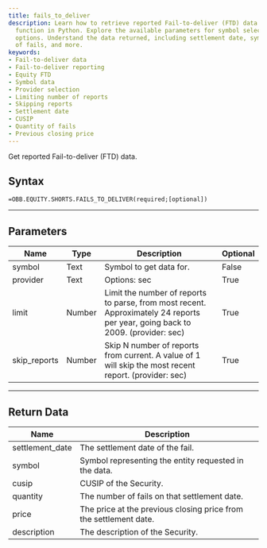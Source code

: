 ```yaml
---
title: fails_to_deliver
description: Learn how to retrieve reported Fail-to-deliver (FTD) data using the OBB.equity.shorts.fails_to_deliver
  function in Python. Explore the available parameters for symbol selection and provider
  options. Understand the data returned, including settlement date, symbol, quantity
  of fails, and more.
keywords: 
- Fail-to-deliver data
- Fail-to-deliver reporting
- Equity FTD
- Symbol data
- Provider selection
- Limiting number of reports
- Skipping reports
- Settlement date
- CUSIP
- Quantity of fails
- Previous closing price
---
```


<!-- markdownlint-disable MD041 -->

Get reported Fail-to-deliver (FTD) data.

## Syntax

```excel wordwrap
=OBB.EQUITY.SHORTS.FAILS_TO_DELIVER(required;[optional])
```

---

## Parameters

| Name | Type | Description | Optional |
| ---- | ---- | ----------- | -------- |
| symbol | Text | Symbol to get data for. | False |
| provider | Text | Options: sec | True |
| limit | Number | Limit the number of reports to parse, from most recent. Approximately 24 reports per year, going back to 2009. (provider: sec) | True |
| skip_reports | Number | Skip N number of reports from current. A value of 1 will skip the most recent report. (provider: sec) | True |

---

## Return Data

| Name | Description |
| ---- | ----------- |
| settlement_date | The settlement date of the fail.  |
| symbol | Symbol representing the entity requested in the data.  |
| cusip | CUSIP of the Security.  |
| quantity | The number of fails on that settlement date.  |
| price | The price at the previous closing price from the settlement date.  |
| description | The description of the Security.  |
